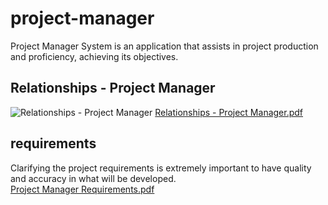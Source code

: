 # project-manager
Project Manager System is an application that assists in project production and proficiency, achieving its objectives.
## Relationships - Project Manager
![Relationships - Project Manager](https://github.com/matheusmartinsviana/project-manager/assets/146596878/7c9b2c21-5261-4f86-8d0b-60af12c7c0c3)
[Relationships - Project Manager.pdf](https://github.com/user-attachments/files/15796260/Relationships.-.Project.Manager.pdf)
## requirements
Clarifying the project requirements is extremely important to have quality and accuracy in what will be developed. <br>
[Project Manager Requirements.pdf](https://github.com/user-attachments/files/15849351/Project.Manager.Requirements.pdf)

